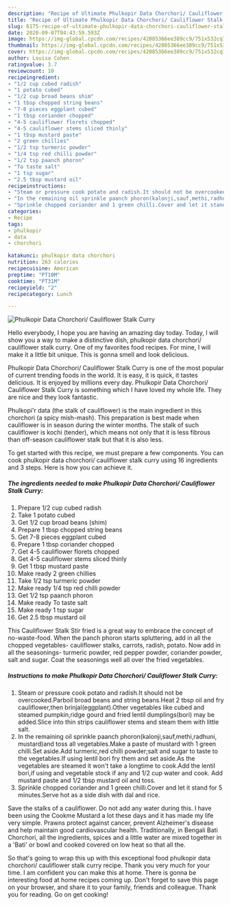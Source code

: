 ```yaml
---
description: "Recipe of Ultimate Phulkopir Data Chorchori/ Cauliflower Stalk Curry"
title: "Recipe of Ultimate Phulkopir Data Chorchori/ Cauliflower Stalk Curry"
slug: 6175-recipe-of-ultimate-phulkopir-data-chorchori-cauliflower-stalk-curry
date: 2020-09-07T04:43:59.593Z
image: https://img-global.cpcdn.com/recipes/42085366ee389cc9/751x532cq70/phulkopir-data-chorchori-cauliflower-stalk-curry-recipe-main-photo.jpg
thumbnail: https://img-global.cpcdn.com/recipes/42085366ee389cc9/751x532cq70/phulkopir-data-chorchori-cauliflower-stalk-curry-recipe-main-photo.jpg
cover: https://img-global.cpcdn.com/recipes/42085366ee389cc9/751x532cq70/phulkopir-data-chorchori-cauliflower-stalk-curry-recipe-main-photo.jpg
author: Louisa Cohen
ratingvalue: 3.7
reviewcount: 10
recipeingredient:
- "1/2 cup cubed radish"
- "1 potato cubed"
- "1/2 cup broad beans shim"
- "1 tbsp chopped string beans"
- "7-8 pieces eggplant cubed"
- "1 tbsp coriander chopped"
- "4-5 cauliflower florets chopped"
- "4-5 cauliflower stems sliced thinly"
- "1 tbsp mustard paste"
- "2 green chillies"
- "1/2 tsp turmeric powder"
- "1/4 tsp red chilli powder"
- "1/2 tsp paanch phoron"
- "To taste salt"
- "1 tsp sugar"
- "2.5 tbsp mustard oil"
recipeinstructions:
- "Steam or pressure cook potato and radish.It should not be overcooked.Parboil broad beans and string beans.Heat 2 tbsp oil and fry cauliflower,then brinjal(eggplant).Other vegetables like cubed and steamed pumpkin,ridge gourd and fried lentil dumplings(bori) may be added.Slice into thin strips cauliflower stems and steam them with little salt."
- "In the remaining oil sprinkle paanch phoron(kalonji,sauf,methi,radhuni, mustard)and toss all vegetables.Make a paste of mustard with 1 green chilli.Set aside.Add turmeric,red chilli powder;salt and sugar to taste to the vegetables.If using lentil bori fry them and set aside.As the vegetables are steamed it won&#39;t take a longtime to cook.Add the lentil bori,if using and vegetable stock if any and 1/2 cup water and cook. Add mustard paste and 1/2 tbsp mustard oil and toss."
- "Sprinkle chopped coriander and 1 green chilli.Cover and let it stand for 5 minutes.Serve hot as a side dish with dal and rice."
categories:
- Recipe
tags:
- phulkopir
- data
- chorchori

katakunci: phulkopir data chorchori 
nutrition: 263 calories
recipecuisine: American
preptime: "PT10M"
cooktime: "PT31M"
recipeyield: "2"
recipecategory: Lunch

---
```



![Phulkopir Data Chorchori/ Cauliflower Stalk Curry](https://img-global.cpcdn.com/recipes/42085366ee389cc9/751x532cq70/phulkopir-data-chorchori-cauliflower-stalk-curry-recipe-main-photo.jpg)

Hello everybody, I hope you are having an amazing day today. Today, I will show you a way to make a distinctive dish, phulkopir data chorchori/ cauliflower stalk curry. One of my favorites food recipes. For mine, I will make it a little bit unique. This is gonna smell and look delicious.

Phulkopir Data Chorchori/ Cauliflower Stalk Curry is one of the most popular of current trending foods in the world. It is easy, it is quick, it tastes delicious. It is enjoyed by millions every day. Phulkopir Data Chorchori/ Cauliflower Stalk Curry is something which I have loved my whole life. They are nice and they look fantastic.

Phulkopi&#39;r data (the stalk of cauliflower) is the main ingredient in this chorchori (a spicy mish-mash). This preparation is best made when cauliflower is in season during the winter months. The stalk of such cauliflower is kochi (tender), which means not only that it is less fibrous than off-season cauliflower stalk but that it is also less.


To get started with this recipe, we must prepare a few components. You can cook phulkopir data chorchori/ cauliflower stalk curry using 16 ingredients and 3 steps. Here is how you can achieve it.

<!--inarticleads1-->

##### The ingredients needed to make Phulkopir Data Chorchori/ Cauliflower Stalk Curry:

1. Prepare 1/2 cup cubed radish
1. Take 1 potato cubed
1. Get 1/2 cup broad beans (shim)
1. Prepare 1 tbsp chopped string beans
1. Get 7-8 pieces eggplant cubed
1. Prepare 1 tbsp coriander chopped
1. Get 4-5 cauliflower florets chopped
1. Get 4-5 cauliflower stems sliced thinly
1. Get 1 tbsp mustard paste
1. Make ready 2 green chillies
1. Take 1/2 tsp turmeric powder
1. Make ready 1/4 tsp red chilli powder
1. Get 1/2 tsp paanch phoron
1. Make ready To taste salt
1. Make ready 1 tsp sugar
1. Get 2.5 tbsp mustard oil


This Cauliflower Stalk Stir fried is a great way to embrace the concept of no-waste-food. When the panch phoron starts spluttering, add in all the chopped vegetables- cauliflower stalks, carrots, radish, potato. Now add in all the seasonings- turmeric powder, red pepper powder, coriander powder, salt and sugar. Coat the seasonings well all over the fried vegetables. 

<!--inarticleads2-->

##### Instructions to make Phulkopir Data Chorchori/ Cauliflower Stalk Curry:

1. Steam or pressure cook potato and radish.It should not be overcooked.Parboil broad beans and string beans.Heat 2 tbsp oil and fry cauliflower,then brinjal(eggplant).Other vegetables like cubed and steamed pumpkin,ridge gourd and fried lentil dumplings(bori) may be added.Slice into thin strips cauliflower stems and steam them with little salt.
1. In the remaining oil sprinkle paanch phoron(kalonji,sauf,methi,radhuni, mustard)and toss all vegetables.Make a paste of mustard with 1 green chilli.Set aside.Add turmeric,red chilli powder;salt and sugar to taste to the vegetables.If using lentil bori fry them and set aside.As the vegetables are steamed it won&#39;t take a longtime to cook.Add the lentil bori,if using and vegetable stock if any and 1/2 cup water and cook. Add mustard paste and 1/2 tbsp mustard oil and toss.
1. Sprinkle chopped coriander and 1 green chilli.Cover and let it stand for 5 minutes.Serve hot as a side dish with dal and rice.


Save the stalks of a cauliflower. Do not add any water during this. I have been using the Cookme Mustard a lot these days and it has made my life very simple. Prawns protect against cancer, prevent Alzheimer&#39;s disease and help maintain good cardiovascular health. Traditionally, in Bengali Bati Chorchori, all the ingredients, spices and a little water are mixed together in a &#39;Bati&#39; or bowl and cooked covered on low heat so that all the. 

So that's going to wrap this up with this exceptional food phulkopir data chorchori/ cauliflower stalk curry recipe. Thank you very much for your time. I am confident you can make this at home. There is gonna be interesting food at home recipes coming up. Don't forget to save this page on your browser, and share it to your family, friends and colleague. Thank you for reading. Go on get cooking!
